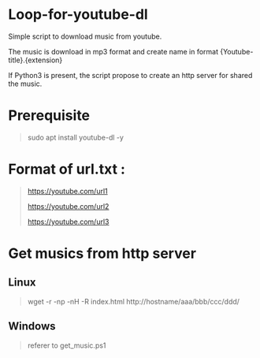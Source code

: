 # Loop-for-youtube-dl
Simple script to download music from youtube.

The music is download in mp3 format and create name in format {Youtube-title}.{extension}

If Python3 is present, the script propose to create an http server for shared the music.

# Prerequisite
> sudo apt install youtube-dl -y

# Format of url.txt : 
> https://youtube.com/url1
> 
> https://youtube.com/url2
> 
> https://youtube.com/url3

# Get musics from http server
## Linux
> wget -r -np -nH -R index.html http://hostname/aaa/bbb/ccc/ddd/

## Windows
> referer to get_music.ps1
